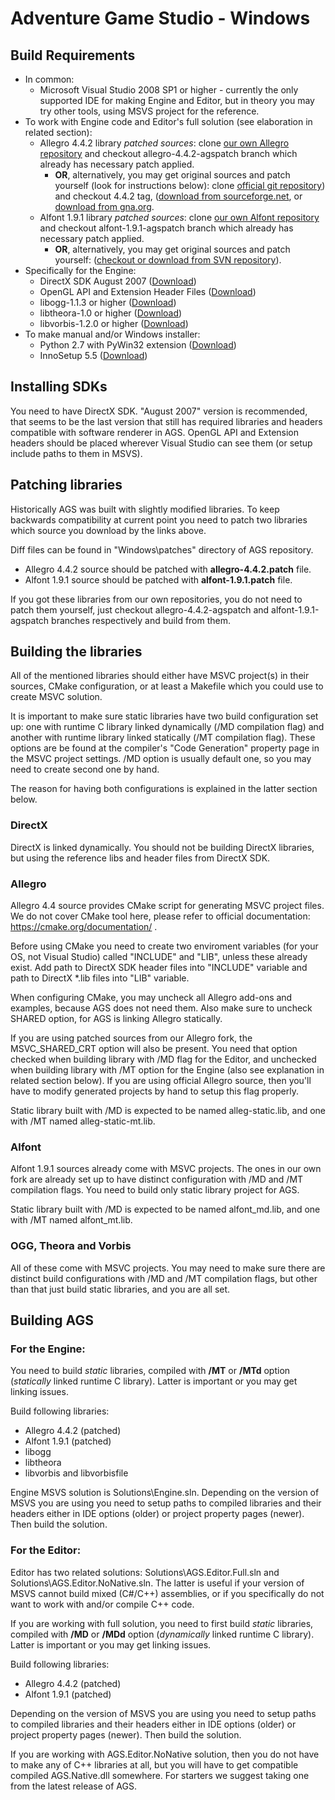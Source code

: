 # Adventure Game Studio - Windows

## Build Requirements

* In common:
  * Microsoft Visual Studio 2008 SP1 or higher - currently the only supported IDE for making Engine and Editor, but in theory you may try other tools, using MSVS project for the reference.
* To work with Engine code and Editor's full solution (see elaboration in related section):
  * Allegro 4.4.2 library *patched sources*: clone [our own Allegro repository](https://github.com/adventuregamestudio/lib-allegro.git) and checkout allegro-4.4.2-agspatch branch which already has necessary patch applied.
    * **OR**, alternatively, you may get original sources and patch yourself (look for instructions below): clone [official git repository](https://github.com/liballeg/allegro5)) and checkout 4.4.2 tag, ([download from sourceforge.net](https://sourceforge.net/projects/alleg/files/allegro/4.4.2/allegro-4.4.2.zip/download), or [download from gna.org](http://download.gna.org/allegro/allegro/4.4.2/allegro-4.4.2.zip).
  * Alfont 1.9.1 library *patched sources*: clone [our own Alfont repository](https://github.com/adventuregamestudio/lib-alfont) and checkout alfont-1.9.1-agspatch branch which already has necessary patch applied.
    * **OR**, alternatively, you may get original sources and patch yourself: ([checkout or download from SVN repository](https://sourceforge.net/p/alfont/code/HEAD/tree/trunk/)).
* Specifically for the Engine:
  * DirectX SDK August 2007 ([Download](https://www.microsoft.com/en-us/download/details.aspx?id=13287))
  * OpenGL API and Extension Header Files ([Download](https://www.opengl.org/registry/#headers))
  * libogg-1.1.3 or higher ([Download](https://www.xiph.org/downloads/))
  * libtheora-1.0 or higher ([Download](https://www.xiph.org/downloads/))
  * libvorbis-1.2.0 or higher ([Download](https://www.xiph.org/downloads/))
* To make manual and/or Windows installer:
  * Python 2.7 with PyWin32 extension ([Download](http://www.activestate.com/activepython/downloads))
  * InnoSetup 5.5 ([Download](http://www.jrsoftware.org/isdl.php))

## Installing SDKs

You need to have DirectX SDK. "August 2007" version is recommended, that seems to be the last version that still has required libraries and headers compatible with software renderer in AGS.
OpenGL API and Extension headers should be placed wherever Visual Studio can see them (or setup include paths to them in MSVS).

## Patching libraries

Historically AGS was built with slightly modified libraries. To keep backwards compatibility at current point you need to patch two libraries which source you download by the links above.

Diff files can be found in "Windows\patches" directory of AGS repository.

* Allegro 4.4.2 source should be patched with **allegro-4.4.2.patch** file.
* Alfont 1.9.1 source should be patched with **alfont-1.9.1.patch** file.

If you got these libraries from our own repositories, you do not need to patch them yourself, just checkout allegro-4.4.2-agspatch and alfont-1.9.1-agspatch branches respectively and build from them.


## Building the libraries

All of the mentioned libraries should either have MSVC project(s) in their sources, CMake configuration, or at least a Makefile which you could use to create MSVC solution.

It is important to make sure static libraries have two build configuration set up: one with runtime C library linked dynamically (/MD compilation flag) and another with runtime library linked statically (/MT compilation flag). These options are be found at the compiler's "Code Generation" property page in the MSVC project settings.
/MD option is usually default one, so you may need to create second one by hand.

The reason for having both configurations is explained in the latter section below.

### DirectX

DirectX is linked dynamically. You should not be building DirectX libraries, but using the reference libs and header files from DirectX SDK.

### Allegro

Allegro 4.4 source provides CMake script for generating MSVC project files. We do not cover CMake tool here, please refer to official documentation: https://cmake.org/documentation/ .

Before using CMake you need to create two enviroment variables (for your OS, not Visual Studio) called "INCLUDE" and "LIB", unless these already exist. Add path to DirectX SDK header files into "INCLUDE" variable and path to DirectX *.lib files into "LIB" variable.

When configuring CMake, you may uncheck all Allegro add-ons and examples, because AGS does not need them.
Also make sure to uncheck SHARED option, for AGS is linking Allegro statically.

If you are using patched sources from our Allegro fork, the MSVC_SHARED_CRT option will also be present. You need that option checked when building library with /MD flag for the Editor, and unchecked when building library with /MT option for the Engine (also see explanation in related section below). If you are using official Allegro source, then you'll have to modify generated projects by hand to setup this flag properly.

Static library built with /MD is expected to be named alleg-static.lib, and one with /MT named alleg-static-mt.lib.

### Alfont

Alfont 1.9.1 sources already come with MSVC projects. The ones in our own fork are already set up to have distinct configuration with /MD and /MT compilation flags. You need to build only static library project for AGS.

Static library built with /MD is expected to be named alfont_md.lib, and one with /MT named alfont_mt.lib.

### OGG, Theora and Vorbis

All of these come with MSVC projects. You may need to make sure there are distinct build configurations with /MD and /MT compilation flags, but other than that just build static libraries, and you are all set.


## Building AGS

### For the Engine:

You need to build *static* libraries, compiled with **/MT** or **/MTd** option (*statically* linked runtime C library). Latter is important or you may get linking issues.

Build following libraries:
* Allegro 4.4.2 (patched)
* Alfont 1.9.1 (patched)
* libogg
* libtheora
* libvorbis and libvorbisfile

Engine MSVS solution is Solutions\Engine.sln.
Depending on the version of MSVS you are using you need to setup paths to compiled libraries and their headers either in IDE options (older) or project property pages (newer). Then build the solution.

### For the Editor:

Editor has two related solutions: Solutions\AGS.Editor.Full.sln and Solutions\AGS.Editor.NoNative.sln. The latter is useful if your version of MSVS cannot build mixed (C#/C++) assemblies, or if you specifically do not want to work with and/or compile C++ code.

If you are working with full solution, you need to first build *static* libraries, compiled with **/MD** or **/MDd** option (*dynamically* linked runtime C library). Latter is important or you may get linking issues.

Build following libraries:
* Allegro 4.4.2 (patched)
* Alfont 1.9.1 (patched)

Depending on the version of MSVS you are using you need to setup paths to compiled libraries and their headers either in IDE options (older) or project property pages (newer). Then build the solution.

If you are working with AGS.Editor.NoNative solution, then you do not have to make any of C++ libraries at all, but you will have to get compatible compiled AGS.Native.dll somewhere. For starters we suggest taking one from the latest release of AGS.
